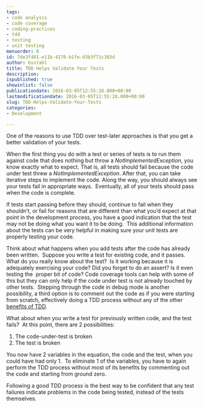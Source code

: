 ```yaml
---
tags:
- code analysis
- code coverage
- coding-practices
- tdd
- testing
- unit testing
menuorder: 0
id: 7de3f401-e11b-4170-b1fe-d3b3f71c303d
author: bsstahl
title: TDD Helps Validate Your Tests
description: 
ispublished: true
showinlist: false
publicationdate: 2016-03-05T12:55:28.000+00:00
lastmodificationdate: 2016-03-05T12:55:28.000+00:00
slug: TDD-Helps-Validate-Your-Tests
categories:
- Development

---
```

One of the reasons to use TDD over test-later approaches is that you get a better validation of your tests.

When the first thing you do with a test or series of tests is to run them against code that does nothing but throw a *NotImplementedException*, you know exactly what to expect. That is, all tests should fail because the code under test threw a *NotImplementedException*. After that, you can take iterative steps to implement the code. Along the way, you should always see your tests fail in appropriate ways.  Eventually, all of your tests should pass when the code is complete.

If tests start passing before they should, continue to fail when they shouldn’t, or fail for reasons that are different than what you’d expect at that point in the development process, you have a good indication that the test may not be doing what you want it to be doing.  This additional information about the tests can be very helpful in making sure your unit tests are properly testing your code.

Think about what happens when you add tests after the code has already been written.  Suppose you write a test for existing code, and it passes.  What do you really know about the test?  Is it working because it is adequately exercising your code? Did you forget to do an assert? Is it even testing the  proper bit of code? Code coverage tools can help with some of this but they can only help if the code under test is not already touched by other tests.  Stepping through the code in debug mode is another possibility, a third option is to comment out the code as if you were starting from scratch, effectively doing a TDD process without any of the other [benefits of TDD]({PathToRoot}/Pages/Unit-Testing-and-TDD-FAQ.html).

What about when you write a test for previously written code, and the test fails?  At this point, there are 2 possibilities:

1. The code-under-test is broken
2. The test is broken


You now have 2 variables in the equation, the code and the test, when you could have had only 1.  To eliminate 1 of the variables, you have to again perform the TDD process without most of its benefits by commenting out the code and starting from ground zero.

Following a good TDD process is the best way to be confident that any test failures indicate problems in the code being tested, instead of the tests themselves.